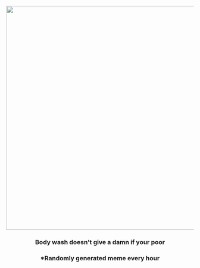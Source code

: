 <p align="center">
        <img src="https://i.redd.it/aj1hasjhttt91.png" width="600" height="600">
        </p>
        <h3 align="center">Body wash doesn't give a damn if your poor</h3>
        <h3 align="center">*Randomly generated meme every hour</h3>
    